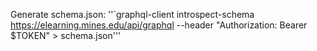 Generate schema.json:
''`graphql-client introspect-schema https://elearning.mines.edu/api/graphql
--header "Authorization: Bearer $TOKEN" > schema.json'''
